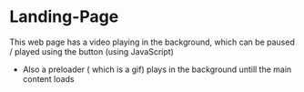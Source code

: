 # Landing-Page

This web page has a video playing in the background, which can be paused / played using the button (using JavaScript)

* Also a preloader ( which is a gif) plays in the background untill the main content loads 
